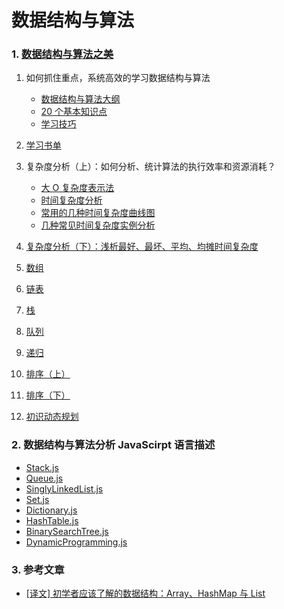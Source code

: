 # 数据结构与算法

### 1. [数据结构与算法之美](https://time.geekbang.org/column/126)

1. 如何抓住重点，系统高效的学习数据结构与算法

    - [数据结构与算法大纲](/MindMap/Geek/知识图谱.jpg)
    - [20 个基本知识点](/Notes/Geek/01.20个基本知识点.md)
    - [学习技巧](/Notes/Geek/01.学习技巧.md)

2. [学习书单](/MindMap/Geek/学习书单.jpg)

3. 复杂度分析（上）：如何分析、统计算法的执行效率和资源消耗？

    - [大 O 复杂度表示法](/Notes/Geek/03.大O复杂度表示法.md)
    - [时间复杂度分析](/Notes/Geek/03.时间复杂度分析.md)
    - [常用的几种时间复杂度曲线图](/MindMap/Geek/常用的几种时间复杂度曲线图.jpg)
    - [几种常见时间复杂度实例分析](/Notes/Geek/03.几种常见时间复杂度实例分析.md)

4. [复杂度分析（下）：浅析最好、最坏、平均、均摊时间复杂度](/Notes/Geek/04.最好、最坏、平均、均摊时间复杂度.md)

5. [数组](/Notes/Geek/05.数组.md)

6. [链表](/Notes/Geek/06.链表.md)

7. [栈](/Notes/Geek/07.栈.md)

8. [队列](/Notes/Geek/08.队列.md)

9. [递归](/Notes/Geek/09.递归.md)

10. [排序（上）](</Notes/Geek/10.排序(上).md>)

11. [排序（下）](</Notes/Geek/11.排序(下).md>)

12. [初识动态规划](/Notes/Geek/40.初识动态规划：如何巧妙解决‘双十一’购物时的凑单问题.md)

### 2. 数据结构与算法分析 JavaScirpt 语言描述

-   [Stack.js](/DataStructure/Stack.js)
-   [Queue.js](/DataStructure/Queue.js)
-   [SinglyLinkedList.js](/DataStructure/SinglyLinkedList.js)
-   [Set.js](/DataStructure/Set.js)
-   [Dictionary.js](/DataStructure/Dictionary.js)
-   [HashTable.js](/DataStructure/HashTable.js)
-   [BinarySearchTree.js](/DataStructure/BinarySearchTree.js)
-   [DynamicProgramming.js](/Algo/DP.js)

### 3. 参考文章

-   [[译文] 初学者应该了解的数据结构：Array、HashMap 与 List](https://juejin.im/post/5b3731b36fb9a00e5326f087?utm_medium=fe&utm_source=weixinqun)
